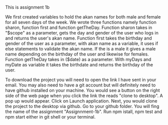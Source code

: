 This is assignment 1b  

We first created variables to hold the akan names for both male and female for all seven days of the week.
 We wrote three functions namely function sharon, function first and function getTheDay.
 Function sharon takes in "$scope" as a parameter, gets the day and gender of the user who logs in and returns the user's akan name.
 Function first takes the birthday and gender of the user as a parameter, with akan name as a variable, it uses if else statements to validate the akan name. If the is a male it gives a male name depending on the birthday of the user and likewise for females.
 Function getTheDay takes in ($date) as a parameter. With myDays and myDate as variable it takes the birthdate and returns the birthday of the user.
 
 To download the project you will need to open the link I have sent in your email. You may also need to have a git account but will definitely need to have github installed on your machine. You would see a button on the right side of the web page when you click the link the reads "clone to desktop".
 A pop up would appear. Click on Launch application. Next, you would clone the project to the desktop via github. Go to your github folder. You will fing the name of the assignment "Assignnment-1b". Run npm istall, npm test and npm start either in git shell or your terminal.
